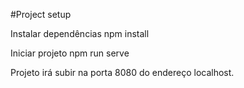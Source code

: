 #Project setup

Instalar dependências
npm install

Iniciar projeto
npm run serve

Projeto irá subir na porta 8080 do endereço localhost.